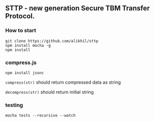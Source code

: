 ## STTP -  new generation Secure TBM Transfer Protocol.

### How to start

```
git clone https://github.com/alikhil/sttp
npm install mocha -g
npm install
```

### compress.js
`npm install jsonc`

`compress(str)` should return compressed data as string

`decompress(str)` should return initial string


### testing
`mocha tests --recursive --watch`
